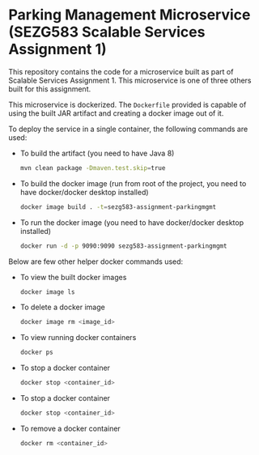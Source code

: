 # Parking Management Microservice (SEZG583 Scalable Services Assignment 1)
This repository contains the code for a microservice built as part of Scalable Services Assignment 1. This microservice is one of three others built for this assignment.

This microservice is dockerized. The `Dockerfile` provided is capable of using the built JAR artifact and creating a docker image out of it.

To deploy the service in a single container, the following commands are used:
- To build the artifact (you need to have Java 8)
	```bash
	mvn clean package -Dmaven.test.skip=true
	```
- To build the docker image (run from root of the project, you need to have docker/docker desktop installed)
	```bash
	docker image build . -t=sezg583-assignment-parkingmgmt
	```
- To run the docker image (you need to have docker/docker desktop installed)
	```bash
	docker run -d -p 9090:9090 sezg583-assignment-parkingmgmt
	```

Below are few other helper docker commands used:
- To view the built docker images
	```bash
	docker image ls
	```
- To delete a docker image
	```bash
	docker image rm <image_id>
	```
- To view running docker containers
	```bash
	docker ps
	```
- To stop a docker container
	```bash
	docker stop <container_id>
	```
- To stop a docker container
	```bash
	docker stop <container_id>
	```
- To remove a docker container
	```bash
	docker rm <container_id>
	```